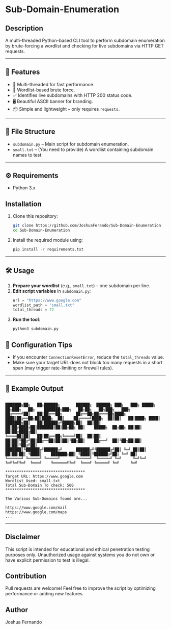 # Sub-Domain-Enumeration

## Description

A multi-threaded Python-based CLI tool to perform subdomain enumeration by brute-forcing a wordlist and checking for live subdomains via HTTP GET requests.

---


## 🚀 Features

- 🧵 Multi-threaded for fast performance.
- 📄 Wordlist-based brute force.
- ✅ Identifies live subdomains with HTTP 200 status code.
- 🖥️ Beautiful ASCII banner for branding.
- 📦 Simple and lightweight – only requires `requests`.

---

## 📁 File Structure

- `subdomain.py` – Main script for subdomain enumeration.
- `small.txt` – (You need to provide) A wordlist containing subdomain names to test.

---

## ⚙️ Requirements

- Python 3.x


## Installation

1. Clone this repository:
   ```bash
   git clone https://github.com/JoshuaFerando/Sub-Domain-Enumeration
   cd Sub-Domain-Enumeration
   ```


2. Install the required module using:
   ```bash
   pip install -r requirements.txt
   ```


---

## 🛠️ Usage
1. **Prepare your wordlist** (e.g., `small.txt`) – one subdomain per line.
2. **Edit script variables** in `subdomain.py`:
   ```python
   url = "https://www.google.com"
   wordlist_path = "small.txt"
   total_threads = 72
   ```
3. **Run the tool**:
   ```bash
   python3 subdomain.py
   ```



## 🔧 Configuration Tips

- If you encounter `ConnectionResetError`, reduce the `total_threads` value.
- Make sure your target URL does not block too many requests in a short span (may trigger rate-limiting or firewall rules).

---

## 📝 Example Output

   ```

███████╗██╗   ██╗██████╗       ██████╗  ██████╗ ███╗   ███╗ █████╗ ██╗███╗   ██╗    ███████╗███╗   ██╗██╗   ██╗███╗   ███╗
██╔════╝██║   ██║██╔══██╗      ██╔══██╗██╔═══██╗████╗ ████║██╔══██╗██║████╗  ██║    ██╔════╝████╗  ██║██║   ██║████╗ ████║
███████╗██║   ██║██████╔╝█████╗██║  ██║██║   ██║██╔████╔██║███████║██║██╔██╗ ██║    █████╗  ██╔██╗ ██║██║   ██║██╔████╔██║
╚════██║██║   ██║██╔══██╗╚════╝██║  ██║██║   ██║██║╚██╔╝██║██╔══██║██║██║╚██╗██║    ██╔══╝  ██║╚██╗██║██║   ██║██║╚██╔╝██║
███████║╚██████╔╝██████╔╝      ██████╔╝╚██████╔╝██║ ╚═╝ ██║██║  ██║██║██║ ╚████║    ███████╗██║ ╚████║╚██████╔╝██║ ╚═╝ ██║
╚══════╝ ╚═════╝ ╚═════╝       ╚═════╝  ╚═════╝ ╚═╝     ╚═╝╚═╝  ╚═╝╚═╝╚═╝  ╚═══╝    ╚══════╝╚═╝  ╚═══╝ ╚═════╝ ╚═╝     ╚═╝

   ***********************************
   Target URL: https://www.google.com
   Wordlist Used: small.txt
   Total Sub-Domain To check: 500
   ***********************************
   
   The Various Sub-Domains found are...
   
   https://www.google.com/mail
   https://www.google.com/maps
   ...
   ```

---

## Disclaimer

This script is intended for educational and ethical penetration testing purposes only. Unauthorized usage against systems you do not own or have explicit permission to test is illegal.

## Contribution

Pull requests are welcome! Feel free to improve the script by optimizing performance or adding new features.

## Author

Joshua Fernando

